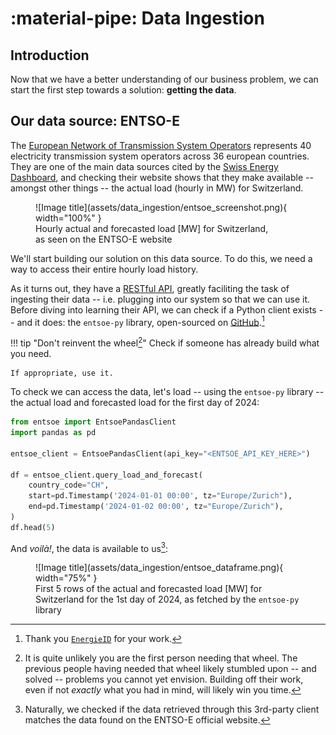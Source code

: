 # :material-pipe: Data Ingestion

## Introduction 

Now that we have a better understanding of our business problem, we can start the first step towards a solution: **getting the data**.

## Our data source: ENTSO-E

The [European Network of Transmission System Operators](https://www.entsoe.eu/) represents 40 electricity transmission system operators across 36 european countries. They are one of the main data sources cited by the [Swiss Energy Dashboard](https://energiedashboard.admin.ch/strom/stromverbrauch), and checking their website shows that they make available -- amongst other things -- the actual load (hourly in MW) for Switzerland.

<figure markdown="span">
  ![Image title](assets/data_ingestion/entsoe_screenshot.png){ width="100%" }
  <figcaption>Hourly actual and forecasted load [MW] for Switzerland, <br>as seen on the ENTSO-E website</figcaption>
</figure>

We'll start building our solution on this data source.
To do this, we need a way to access their entire hourly load history.

As it turns out, they have a [RESTful API](https://transparency.entsoe.eu/content/static_content/Static%20content/web%20api/Guide.html), greatly faciliting the task of ingesting their data -- i.e. plugging into our system so that we can use it. Before diving into learning their API, we can check if a Python client exists -- and it does: the `entsoe-py` library, open-sourced on [GitHub](https://github.com/EnergieID/entsoe-py).[^1]


!!! tip "Don't reinvent the wheel[^2]"
    Check if someone has already build what you need.

    If appropriate, use it.

To check we can access the data, let's load -- using the `entsoe-py` library -- the actual load and forecasted load for the first day of 2024:

```python
from entsoe import EntsoePandasClient
import pandas as pd

entsoe_client = EntsoePandasClient(api_key="<ENTSOE_API_KEY_HERE>")

df = entsoe_client.query_load_and_forecast(
    country_code="CH", 
    start=pd.Timestamp('2024-01-01 00:00', tz="Europe/Zurich"), 
    end=pd.Timestamp('2024-01-02 00:00', tz="Europe/Zurich"),
)
df.head(5)
```

And _voilà!_, the data is available to us[^3]:

<figure markdown="span">
  ![Image title](assets/data_ingestion/entsoe_dataframe.png){ width="75%" }
  <figcaption>First 5 rows of the actual and forecasted load [MW] for Switzerland for the 1st day of 2024, as fetched by the <code>entsoe-py</code> library</figcaption>
</figure>


[^1]: Thank you [`EnergieID`](https://github.com/EnergieID) for your work.

[^2]: It is quite unlikely you are the first person needing that wheel. The previous people having needed that wheel likely stumbled upon -- and solved -- problems you cannot yet envision. Building off their work, even if not _exactly_ what you had in mind, will likely win you time.

[^3]: Naturally, we checked if the data retrieved through this 3rd-party client matches the data found on the ENTSO-E official website.